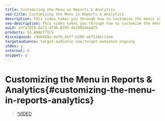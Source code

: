 ```yaml
---
title: Customizing the Menu in Reports & Analytics
seo-title: Customizing the Menu in Reports & Analytics
description: This video takes you through how to customize the menus in Analytics for your business.
seo-description: This video takes you through how to customize the menus in Analytics for your business.
uuid: a3fa7679-8a72-4f36-8795-de7805dead25
products: SG_ANALYTICS
discoiquuid: c9db459a-9e76-45ff-b205-abf118ecc5ee
targetaudience: target-audience new;target-audience ongoing
index: y
internal: n
snippet: y
---
```


# Customizing the Menu in Reports & Analytics{#customizing-the-menu-in-reports-analytics}

>[!VIDEO](https://video.tv.adobe.com/v/25457/?quality=12)

